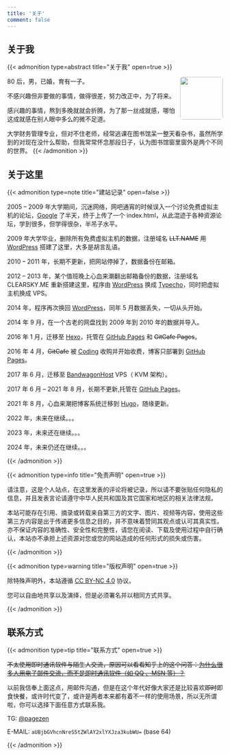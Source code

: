 ```yaml
---
title: '关于'
comment: false
---
```


## 关于我

{{< admonition type=abstract title="关于我" open=true >}}

<img src='/avatar.jpg' align='right' style=' width:100px;height:100px;border-radius:6px;'/>

80 后，男，已婚，育有一子。

不感兴趣但非要做的事情，做得很差，努力改正中，为了将来。

感兴趣的事情，熬到多晚就就会折腾，为了那一丝成就感，哪怕这成就感在别人眼中多么的微不足道。

大学财务管理专业，但对不住老师，经常逃课在图书馆呆一整天看杂书，虽然所学到的对现在没什么帮助，但我常常怀念那段日子，认为图书馆窗里窗外是两个不同的世界。
{{< /admonition >}}

## 关于这里

{{< admonition type=note title="建站记录" open=false >}}

2005 – 2009 年大学期间，沉迷网络，网吧通宵的时候误入一个讨论免费虚拟主机的论坛，[Google](https://google.com) 了半天，终于上传了一个 index.html，从此混迹于各种资源论坛，学到很多，但学得很杂，半吊子水平。

2009 年大学毕业，删除所有免费虚拟主机的数据，注册域名 ~~LLT.NAME~~ 用 [WordPress](https://wordpress.com/) 搭建了这里，大多是胡言乱语。

2010 – 2011 年，长期不更新，把网站停掉了，数据备份在邮箱。

2012 – 2013 年，某个值班晚上心血来潮翻出邮箱备份的数据，注册域名 CLEARSKY.ME 重新搭建这里，程序由 [WordPress](https://wordpress.com/) 换成 [Typecho](https://typecho.org/)，同时把虚拟主机换成 VPS。

2014 年，程序再次换回 [WordPress](https://wordpress.com/)，同年 5 月数据丢失，一切从头开始。

2014 年 9 月，在一个古老的网盘找到 2009 年到 2010 年的数据并导入。

2016 年 1 月，迁移至 [Hexo](https://hexo.io/)，托管在 [GitHub Pages](https://pages.github.com/) 和 ~~GitCafe Pages~~。

2016 年 4 月，~~GitCafe~~ 被 [Coding](https://coding.net/) 收购并开始收费，博客只部署到 [GitHub Pages](https://pages.github.com/)。

2017 年 6 月，迁移至 [BandwagonHost](https://bandwagonhost.com/) VPS（ KVM 架构）。

2017 年 6 月 – 2021 年 8 月，长期不更新,托管在 [GitHub Pages](https://pages.github.com/)。

2021 年 8 月，心血来潮把博客系统迁移到 [Hugo](https://gohugo.io/)，随缘更新。

2022 年，未来在继续。。。

2023 年，未来还在继续。。。

2024 年，未来仍还在继续。。。

{{< /admonition >}}

{{< admonition type=info title="免责声明" open=true >}}

请注意，这是个人站点，在这里发表的评论将被记录，所以请不要张贴任何隐私的信息，并且发表言论请遵守中华人民共和国及其它国家和地区的相关法律法规。

本站可能存在引用、摘录或转载来自第三方的文字、图片、视频等内容，使用这些第三方内容是出于传递更多信息之目的，并不意味着赞同其观点或认可其真实性。亦不保证内容的准确性、安全性和完整性，请您在阅读、下载及使用过程中自行确认，本站亦不承担上述资源对您或您的网站造成的任何形式的损失或伤害。

{{< /admonition >}}

{{< admonition type=warning title="版权声明" open=true >}}

除特殊声明外，本站遵循 [CC BY-NC 4.0](https://creativecommons.org/licenses/by-nc/4.0/) 协议。

您可以自由地共享以及演绎，但是必须署名并以相同方式共享。

{{< /admonition >}}

## 联系方式

{{< admonition type=tip title="联系方式" open=true >}}

~~不太使用即时通讯软件与陌生人交流，原因可以看看知乎上的这个问答：[为什么很多人用电子邮件交流，而不是即时通讯软件（如 QQ 、MSN 等）？](https://www.zhihu.com/question/20409003)~~

以前我信奉上面这点，用邮件沟通，但是在这个年代好像大家还是比较喜欢~~即时~~即食快餐，或许时代变了，或许是两者本来都有着不一样的使用场景，所以无所谓啦，你可以选择下面任意方式联系我。

TG: [@pagezen](https://t.me/pagezen)

E-MAIL: `aUBjbGVhcnNreS5tZWlAY2xlYXJza3kubWU=` (base 64)

{{< /admonition >}}
